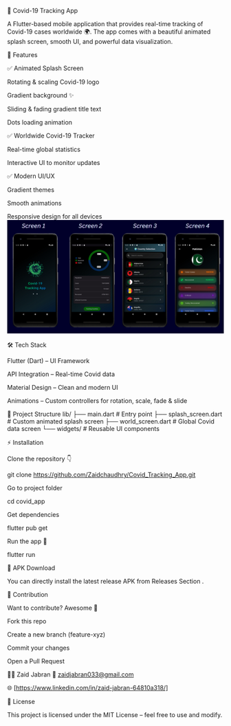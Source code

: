 🦠 Covid-19 Tracking App

A Flutter-based mobile application that provides real-time tracking of Covid-19 cases worldwide 🌍.
The app comes with a beautiful animated splash screen, smooth UI, and powerful data visualization.

🚀 Features

✅ Animated Splash Screen

Rotating & scaling Covid-19 logo

Gradient background ✨

Sliding & fading gradient title text

Dots loading animation

✅ Worldwide Covid-19 Tracker

Real-time global statistics

Interactive UI to monitor updates

✅ Modern UI/UX

Gradient themes

Smooth animations

Responsive design for all devices
![Image Alt](https://github.com/Zaidchaudhry/Covid_Tracking_App/blob/6d8a504d8e7c4dcb38f1fd1b3ee58f1cd639da5f/App_screens.png)

🛠️ Tech Stack

Flutter (Dart) – UI Framework

API Integration – Real-time Covid data

Material Design – Clean and modern UI

Animations – Custom controllers for rotation, scale, fade & slide

📂 Project Structure
lib/
├── main.dart                # Entry point
├── splash_screen.dart       # Custom animated splash screen
├── world_screen.dart        # Global Covid data screen
└── widgets/                 # Reusable UI components

⚡ Installation

Clone the repository 👇

git clone https://github.com/Zaidchaudhry/Covid_Tracking_App.git

Go to project folder

cd covid_app


Get dependencies

flutter pub get


Run the app 🚀

flutter run

📱 APK Download

You can directly install the latest release APK from Releases Section
.

🙌 Contribution

Want to contribute? Awesome 🎉

Fork this repo

Create a new branch (feature-xyz)

Commit your changes

Open a Pull Request

👨‍💻 Zaid Jabran
📧 zaidjabran033@gmail.com

🌐 [https://www.linkedin.com/in/zaid-jabran-64810a318/]

📜 License

This project is licensed under the MIT License – feel free to use and modify.

